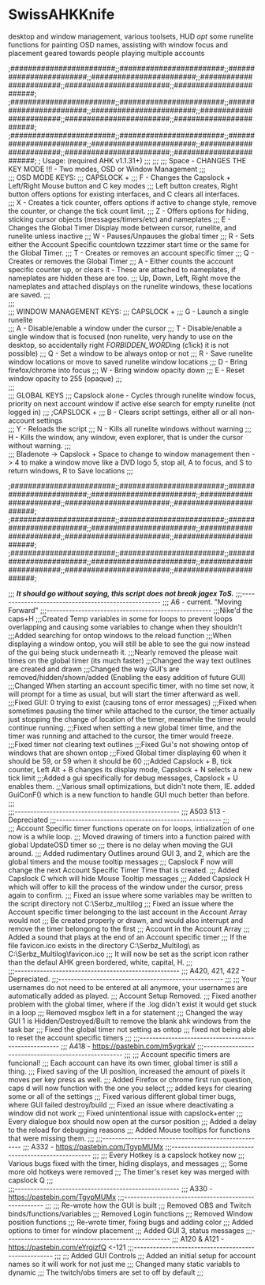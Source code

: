 # SwissAHKKnife
desktop and window management, various toolsets, HUD
*opt* some runelite functions for painting OSD names, assisting with window focus and placement geared towards people playing multiple accounts

;########################;;########################;;########################;;########################;;########################;;########################;;########################;
;########################;;########################;;########################;;########################;;########################;;########################;;########################;
;########################;;########################;;########################;;########################;;########################;;########################;;########################;
;  Usage:  (required AHK v1.1.31+)
;;;
;;;
;;;        Space - CHANGES THE KEY MODE !!! - Two modes, OSD or Window Management
;;;        
;;;        OSD MODE KEYS:
;;;            CAPSLOCK + 
;;;            F - Changes the Capslock + Left/Right Mouse button and C key modes
;;;                Left button creates, Right button offers options for existing interfaces, and C clears all interfaces.    
;;;            X - Creates a tick counter, offers options if active to change style, remove the counter, or change the tick count limit.
;;;            Z - Offers options for hiding, sticking cursor objects (messages/timers/etc) and nameplates
;;;            E - Changes the Global Timer Display mode between cursor, runelite, and runelite unless inactive
;;;            W - Pauses/Unpauses the global timer
;;;            R - Sets either the Account Specific countdown tzzzimer start time or the same for the Global Timer.
;;;            T - Creates or removes an account specific timer
;;;            Q - Creates or removes the Global Timer
;;;            A - Either counts the account specific counter up, or clears it - These are attached to nameplates, if nameplates are hidden these are too.
;;;            Up, Down, Left, Right move the nameplates and attached displays on the runelite windows, these locations are saved.
;;;        
;;;        
;;;        WINDOW MANAGEMENT KEYS:
;;;            CAPSLOCK + 
;;;            G - Launch a single runelite    
;;;            A - Disable/enable a window under the cursor
;;;            T - Disable/enable a single window that is focused (non runelite, very handy to use on the desktop, so accidentally right *FORBIDDEN_WORD*ing (c1ick) it is not possible)
;;;            Q - Set a window to be always ontop or not
;;;            R - Save runelite window locations or move to saved runelite window locations
;;;            D - Bring firefox/chrome into focus
;;;            W - Bring window opacity down
;;;            E - Reset window opacity to 255 (opaque)
;;;        
;;;        
;;;        GLOBAL KEYS
;;;        Capslock alone - Cycles through runelite window focus, priority on next account window if active else search for empty runelite (not logged in)
;;;            ;CAPSLOCK + 
;;;            B - Clears script settings, either all or all non-account settings    
;;;            Y - Reloads the script
;;;            N - Kills all runelite windows without warning
;;;            H - Kills the window, any window, even explorer, that is under the cursor without warning.
;;;            
;;;            Bladenote -> Capslock + Space to change to window management then -> 4 to make a window move like a DVD logo 5, stop all, A to focus, and S to return windows, R to Save locations
;;;

;########################;;########################;;########################;;########################;;########################;;########################;;########################;
;########################;;########################;;########################;;########################;;########################;;########################;;########################;
;########################;;########################;;########################;;########################;;########################;;########################;;########################;

;;;     ***It should go without saying, this script does not break jagex ToS.***
;;;----------------------------------------------------
;;;     A6 - current. "Moving Forward"
;;;----------------------------------------------------
;;;Nike'd the caps+H
;;;Created Temp variables in some for loops to prevent loops overlapping and causing some variables to change when they shouldn't
;;;Added searching for ontop windows to the reload function
;;;When displaying a window ontop, you will still be able to see the gui now instead of the gui being stuck underneath it.
;;;Nearly removed the please wait times on the global timer (its much faster)
;;;Changed the way text outlines are created and drawn
;;;Changed the way GUI's are removed/hidden/shown/added (Enabling the easy addition of future GUI)
;;;Changed When starting an account specific timer, with no time set now, it will prompt for a time as usual, but will start the timer afterward as well.
;;;Fixed GUI: 0 trying to exist (causing tons of error messages)
;;;Fixed when sometimes pausing the timer while attached to the cursor, the timer actually just stopping the change of location of the timer, meanwhile the timer would continue running.
;;;Fixed when setting a new global timer time, and the timer was running and attached to the cursor, the timer would freeze.
;;;Fixed timer not clearing text outlines
;;;Fixed Gui's not showing ontop of windows that are shown ontop
;;;Fixed Global timer displaying 60 when it should be 59, or 59 when it should be 60
;;;Added Capslock + B, tick counter, Left Alt + B changes its display mode, Capslock + N selects a new tick limit
;;;Added a gui specifically for debug messages, Capslock + U enables them.
;;;Various small optimizations, but didn't note them, IE. added GuiConF() which is a new function to handle GUI much better than before.
;;;     
;;;----------------------------------------------------
;;;     A503 513 - Depreciated
;;;----------------------------------------------------
;;;     
;;;     Account Specific timer functions operate on for loops, intialization of one now is a while loop.
;;;         Moved drawing of timers into a function paired with global UpdateOSD timer so
;;;         there is no delay when moving the GUI around.
;;;     Added rudimentary Outlines around GUI 3, and 2, which are the global timers and the mouse tooltip messages
;;;     Capslock F now will change the next Account Specific Timer Time that is created.
;;;     Added Capslock C which will hide Mouse Tooltip messages
;;;     Added Capslock H which will offer to kill the process of the window under the cursor, press again to confirm.
;;;     Fixed an issue where some variables may be written to the script directory not C:\Serbz_multilog
;;;     Fixed an issue where the Account specific timer belonging to the last account in the Account Array would not
;;;         Be created properly or drawn, and would also interrupt and remove the timer belongong to the first
;;;         Account in the Account Array
;;;     Added a sound that plays at the end of an Account specific timer
;;;     If the file favicon.ico exists in the directory C:\Serbz_Multilog\ as C:\Serbz_Multilog\favicon.ico
;;;         It will now be set as the script icon rather than the defaul AHK green bordered, white, capital, H.
;;;     
;;;----------------------------------------------------
;;;     A420, 421, 422 - Depreciated.
;;;----------------------------------------------------
;;;
;;;     Your usernames do not need to be entered at all anymore, your usernames are automatically added as played.
;;;     Account Setup Removed.
;;;     Fixed another problem with the global timer, where if the .log didn't exist it would get stuck in a loop
;;;     Removed msgbox left in a for statement
;;;     Changed the way GUI 1 is Hidden/Destroyed/Built to remove the blank ahk windows from the task bar
;;;     Fixed the global timer not setting as ontop
;;;     fixed not being able to reset the account specific timers
;;;
;;;----------------------------------------------------
;;;     A418 - https://pastebin.com/m5ygrkaV
;;;----------------------------------------------------
;;;
;;;     Account specific timers are funcional!
;;;     Each account can have its own timer, global timer is still a thing.
;;;     Fixed saving of the UI position, increased the amount of pixels it moves per key press as well.
;;;     Added Firefox or chrome first run question, caps d will now function with the one you select
;;;     added keys for clearing some or all of the settings
;;;     Fixed various different global timer bugs, where GUI failed destroy/build
;;;     Fixed an issue where deactivating a window did not work
;;;     Fixed unintentional issue with capslock+enter
;;;     Every dialogue box should now open at the cursor position
;;;     Added a delay to the reload for debugging reasons
;;;     Added Mouse tooltips for functions that were missing them.
;;;
;;;----------------------------------------------------
;;;     A332 - https://pastebin.com/TgypMUMx
;;;----------------------------------------------------
;;;
;;;     Every Hotkey is a capslock hotkey now
;;;     Various bugs fixed with the timer, hiding displays, and messages
;;;     Some more old hotkeys were removed
;;;     The timer's reset key was merged with capslock Q
;;;     
;;;----------------------------------------------------
;;;     A330 - https://pastebin.com/TgypMUMx
;;;----------------------------------------------------
;;;
;;;     Re-wrote how the GUI is built
;;;     Removed OBS and Twitch binds/functions/variables
;;;     Removed Login functions
;;;     Removed Window position functions
;;;     Re-wrote timer, fixing bugs and adding color
;;;     Added options to timer for window placement
;;;     Added GUI 3, status messages
;;;----------------------------------------------------
;;;     A120 & A121 - https://pastebin.com/eYrgizfQ <-121
;;;----------------------------------------------------
;;;
;;;     Added GUI Controls
;;;     Added an initial setup for account names so it will work for not just me
;;;     Changed many static variabls to dynamic
;;;     The twitch/obs timers are set to off by default
;;;     
